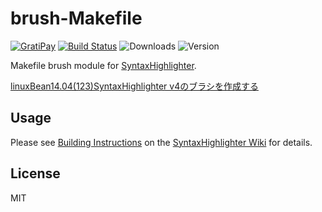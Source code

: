 # brush-Makefile

[![GratiPay](https://img.shields.io/gratipay/user/alexgorbatchev.svg)](https://gratipay.com/alexgorbatchev/)
[![Build Status](https://travis-ci.org/syntaxhighlighter/brush-javascript.svg)](https://travis-ci.org/syntaxhighlighter/brush-javascript)
![Downloads](https://img.shields.io/npm/dm/brush-javascript.svg)
![Version](https://img.shields.io/npm/v/brush-javascript.svg)

Makefile brush module for [SyntaxHighlighter](https://github.com/syntaxhighlighter/syntaxhighlighter).

<a href="http://p--q.blogspot.jp/2016/07/linuxbean1404123syntaxhighlighter-v4.html">linuxBean14.04(123)SyntaxHighlighter v4のブラシを作成する</a>

## Usage

Please see [Building Instructions](https://github.com/syntaxhighlighter/syntaxhighlighter/wiki/Building) on the [SyntaxHighlighter Wiki](https://github.com/syntaxhighlighter/syntaxhighlighter/wiki) for details.

## License

MIT
